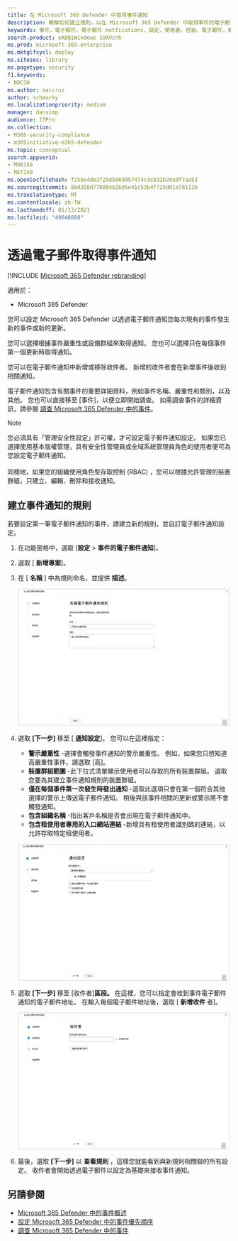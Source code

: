 ```yaml
---
title: 在 Microsoft 365 Defender 中取得事件通知
description: 瞭解如何建立規則，以在 Microsoft 365 Defender 中取得事件的電子郵件通知
keywords: 事件，電子郵件，電子郵件 notfications，設定，使用者，信箱，電子郵件，事件
search.product: eADQiWindows 10XVcnh
ms.prod: microsoft-365-enterprise
ms.mktglfcycl: deploy
ms.sitesec: library
ms.pagetype: security
f1.keywords:
- NOCSH
ms.author: maccruz
author: schmurky
ms.localizationpriority: medium
manager: dansimp
audience: ITPro
ms.collection:
- M365-security-compliance
- m365initiative-m365-defender
ms.topic: conceptual
search.appverid:
- MOE150
- MET150
ms.openlocfilehash: f25be4de3f25db869957474c3cb32b20e9f7aa53
ms.sourcegitcommit: 88d358d778804b26d5e41c53b4f725d01a78112b
ms.translationtype: MT
ms.contentlocale: zh-TW
ms.lasthandoff: 01/13/2021
ms.locfileid: "49848888"
---
```

# <a name="get-incident-notifications-by-email"></a>透過電子郵件取得事件通知

[!INCLUDE [Microsoft 365 Defender rebranding](../includes/microsoft-defender.md)]


適用於：
- Microsoft 365 Defender

您可以設定 Microsoft 365 Defender 以透過電子郵件通知您每次現有的事件發生新的事件或新的更新。 

您可以選擇根據事件嚴重性或設備群組來取得通知。 您也可以選擇只在每個事件第一個更新時取得通知。

您可以在電子郵件通知中新增或移除收件者。 新增的收件者會在新增事件後收到相關通知。 

電子郵件通知包含有關事件的重要詳細資料，例如事件名稱、嚴重性和類別，以及其他。 您也可以直接移至 [事件]，以便立即開始調查。 如需調查事件的詳細資訊，請參閱 [調查 Microsoft 365 Defender 中的事件](https://docs.microsoft.com/microsoft-365/security/mtp/investigate-incidents)。

>[!NOTE]
>您必須具有「管理安全性設定」許可權，才可設定電子郵件通知設定。 如果您已選擇使用基本版權管理，具有安全性管理員或全域系統管理員角色的使用者便可為您設定電子郵件通知。 <br> <br>
同樣地，如果您的組織使用角色型存取控制 (RBAC) ，您可以根據允許管理的裝置群組，只建立、編輯、刪除和接收通知。

## <a name="create-rules-for-incident-notifications"></a>建立事件通知的規則

若要設定第一筆電子郵件通知的事件，請建立新的規則，並自訂電子郵件通知設定。

1. 在功能窗格中，選取 [**設定**  >  **事件的電子郵件通知**]。
2. 選取 [ **新增專案**]。
3. 在 [ **名稱** ] 中為規則命名，並提供 **描述**。

    ![建立事件電子郵件 notifs 的規則視窗](../../media/incidentemailnotif1.png) 
4. 選取 **[下一步]** 移至 [ **通知設定**]。 您可以在這裡指定：
    - **警示嚴重性** -選擇會觸發事件通知的警示嚴重性。 例如，如果您只想知道高嚴重性事件，請選取 [高]。
    - **裝置群組範圍** -此下拉式清單顯示使用者可以存取的所有裝置群組。 選取您要為其建立事件通知規則的裝置群組。
    - **僅在每個事件第一次發生時發出通知** -選取此選項只會在第一個符合其他選擇的警示上傳送電子郵件通知。 稍後與該事件相關的更新或警示將不會觸發通知。
    - **包含組織名稱** -指出客戶名稱是否會出現在電子郵件通知中。
    - **包含租使用者專用的入口網站連結** -新增具有租使用者識別碼的連結，以允許存取特定租使用者。
    
    ![事件電子郵件 notifs 的 Notif 設定視窗](../../media/incidentemailnotif2.png)
5. 選取 **[下一步]** 移至 [收件者]**區段。** 在這裡，您可以指定會收到事件電子郵件通知的電子郵件地址。 在輸入每個電子郵件地址後，選取 [ **新增收件** 者]。

    ![新增事件電子郵件 notifs 的收件者視窗](../../media/incidentemailnotif3.png) 

6. 最後，選取 **[下一步]** 以 **查看規則** ，這樣您就能看到與新規則相關聯的所有設定。 收件者會開始透過電子郵件以設定為基礎來接收事件通知。

## <a name="see-also"></a>另請參閱
- [Microsoft 365 Defender 中的事件概述](https://docs.microsoft.com/microsoft-365/security/mtp/incidents-overview)
- [設定 Microsoft 365 Defender 中的事件優先順序](https://docs.microsoft.com/microsoft-365/security/mtp/incident-queue)
- [調查 Microsoft 365 Defender 中的事件](https://docs.microsoft.com/microsoft-365/security/mtp/investigate-incidents)

